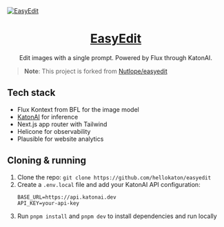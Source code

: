 <a href="https://katon-easyedit.vercel.app/">
  <img alt="EasyEdit" src="./public/og-image.png">
  <h1 align="center">EasyEdit</h1>
</a>

<p align="center">
  Edit images with a single prompt. Powered by Flux through KatonAI.
</p>

> **Note**: This project is forked from [Nutlope/easyedit](https://github.com/Nutlope/easyedit)

## Tech stack

- Flux Kontext from BFL for the image model
- [KatonAI](https://api.katonai.dev) for inference
- Next.js app router with Tailwind
- Helicone for observability
- Plausible for website analytics

## Cloning & running

1. Clone the repo: `git clone https://github.com/hellokaton/easyedit`
2. Create a `.env.local` file and add your KatonAI API configuration:
   ```
   BASE_URL=https://api.katonai.dev
   API_KEY=your-api-key
   ```
3. Run `pnpm install` and `pnpm dev` to install dependencies and run locally
